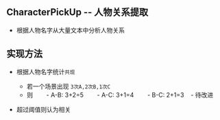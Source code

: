 CharacterPickUp -- 人物关系提取
----
- 根据人物名字从大量文本中分析人物关系


实现方法
---
- 根据人物名字统计`共现`
    - 若一个场景出现 `3次A,2次B,1次C`
    - 则
        - A-B: 3+2=5
        - A-C: 3+1=4
        - B-C: 2+1=3
    - 待改进

- 超过阈值则认为相关


